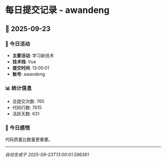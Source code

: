# 每日提交记录 - awandeng

## 📅 2025-09-23

### 🎯 今日活动
- **主要活动**: 学习新技术
- **技术栈**: Vue
- **提交时间**: 13:00:01
- **账号**: awandeng

### 📊 统计信息
- 总提交次数: 765
- 代码行数: 7615
- 活跃天数: 631

### 💭 今日感悟
代码质量比数量更重要。

---
*自动生成于 2025-09-23T13:00:01.596361*
